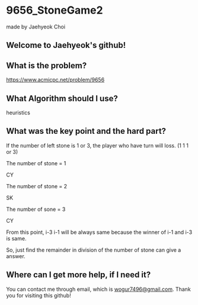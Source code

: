 # 9656_StoneGame2

made by Jaehyeok Choi

## Welcome to Jaehyeok's github!

## What is the problem?

https://www.acmicpc.net/problem/9656

## What Algorithm should I use?

heuristics

## What was the key point and the hard part?

If the number of left stone is 1 or 3, the player who have turn will loss. (1 1 1 or 3)

The number of stone = 1

CY

The number of stone = 2

SK

The number of sone = 3

CY

From this point, i-3 i-1 will be always same because the winner of i-1 and i-3 is same.

So, just find the remainder in division of the number of stone can give a answer.

## Where can I get more help, if I need it?

You can contact me through email, which is wogur7496@gmail.com.
Thank you for visiting this github!
